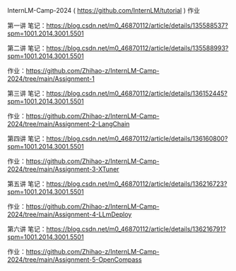 InternLM-Camp-2024 ( https://github.com/InternLM/tutorial ) 作业

第一讲
笔记：https://blog.csdn.net/m0_46870112/article/details/135588537?spm=1001.2014.3001.5501

第二讲
笔记：https://blog.csdn.net/m0_46870112/article/details/135588993?spm=1001.2014.3001.5501

作业：https://github.com/Zhihao-z/InternLM-Camp-2024/tree/main/Assignment-1

第三讲
笔记：https://blog.csdn.net/m0_46870112/article/details/136152445?spm=1001.2014.3001.5501

作业：https://github.com/Zhihao-z/InternLM-Camp-2024/tree/main/Assignment-2-LangChain

第四讲
笔记：https://blog.csdn.net/m0_46870112/article/details/136160800?spm=1001.2014.3001.5501

作业：https://github.com/Zhihao-z/InternLM-Camp-2024/tree/main/Assignment-3-XTuner

第五讲
笔记：https://blog.csdn.net/m0_46870112/article/details/136216723?spm=1001.2014.3001.5501

作业：https://github.com/Zhihao-z/InternLM-Camp-2024/tree/main/Assignment-4-LLmDeploy

第六讲
笔记：https://blog.csdn.net/m0_46870112/article/details/136216791?spm=1001.2014.3001.5501

作业：https://github.com/Zhihao-z/InternLM-Camp-2024/tree/main/Assignment-5-OpenCompass
